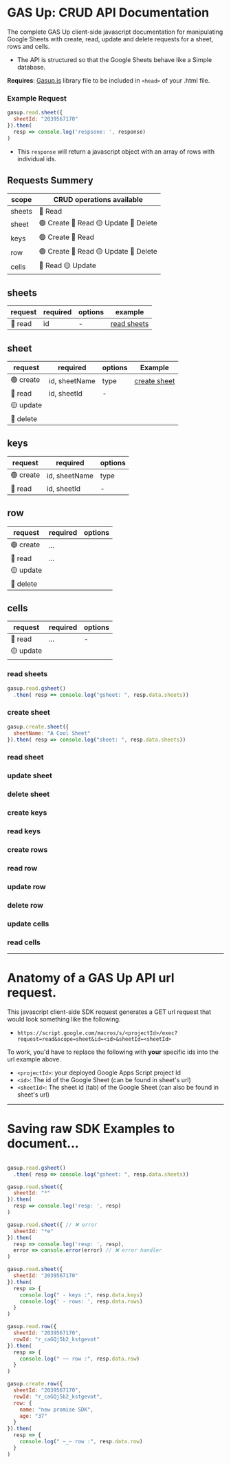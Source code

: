 # GAS Up: CRUD API Documentation
The complete GAS Up client-side javascript documentation for manipulating Google Sheets with create, read, update and delete requests for a sheet, rows and cells.
- The API is structured so that the Google Sheets behave like a Simple database.

**Requires**: [Gasup.js](https://github.com/robbobfrh84/gas-up/blob/master/client/Gasup.js) library file to be included in `<head>` of your .html file.

### Example Request
```javascript
gasup.read.sheet({
  sheetId: "2039567170"
}).then(
  resp => console.log('respsone: ', response)
)
```
- This `response` will return a javascript object with an array of rows with individual ids.


## Requests Summery
| scope     | CRUD operations available             |
| --------- | ------------------------------------- |
| sheets    | 🔵 Read |
| sheet     | 🟢 Create 🔵 Read 🟡 Update 🔴 Delete   |
| keys      | 🟢 Create 🔵 Read |
| row       | 🟢 Create 🔵 Read 🟡 Update 🔴 Delete   |
| cells     | 🔵 Read 🟡 Update |


## sheets
| request   | required          | options      | example      |
| --------- | ----------------- | ------------ | ------------ |
| 🔵 read | id | - | [read sheets](#read-sheets) |

## sheet
| request   | required          | options      | Example      |
| --------- | ----------------- | ------------ | ------------ |
| 🟢 create    | id, sheetName     | type | [create sheet](#create-sheet) |
| 🔵 read      | id, sheetId       | - |
| 🟡 update     | | |
| 🔴 delete     | | |

## keys
| request   | required          | options      |
| --------- | ----------------- | ------------ |
| 🟢 create    | id, sheetName     | type |
| 🔵 read      | id, sheetId       | - |

## row
| request   | required          | options      |
| --------- | ----------------- | ------------ |
| 🟢 create    | ...     |  |
| 🔵 read      | ...      |  |
| 🟡 update     | | |
| 🔴 delete     | | |

## cells
| request   | required          | options      |
| --------- | ----------------- | ------------ |
| 🔵 read      | ...       | - |
| 🟡 update     | | |


### read sheets
```javascript
gasup.read.gsheet()
  .then( resp => console.log("gsheet: ", resp.data.sheets))
```

### create sheet
```javascript
gasup.create.sheet({
  sheetName: "A Cool Sheet"
}).then( resp => console.log("sheet: ", resp.data.sheets))
```

### read sheet
### update sheet
### delete sheet

### create keys
### read keys

### create rows
### read row
### update row
### delete row

### update cells
### read cells

----
# Anatomy of a GAS Up API url request.

This javascript client-side SDK request generates a GET url request that would look something like the following.
- `https://script.google.com/macros/s/<projectId>/exec?request=read&scope=sheet&id=<id>&sheetId=<sheetId>`

To work, you'd have to replace the following with **your** specific ids into the url example above.
- `<projectId>`: your deployed Google Apps Script project Id
- `<id>`: The id of the Google Sheet (can be found in sheet's url)
- `<sheetId>`: The sheet id (tab) of the Google Sheet (can also be found in sheet's url)


----

# Saving raw SDK Examples to document...
```javascript

gasup.read.gsheet()
  .then( resp => console.log("gsheet: ", resp.data.sheets))

gasup.read.sheet({
  sheetId: "*"
}).then(
  resp => console.log('resp: ', resp)
)

gasup.read.sheet({ // ❌ error
  sheetId: "*e"
}).then(
  resp => console.log('resp: ', resp),
  error => console.error(error) // ❌ error handler
)

gasup.read.sheet({
  sheetId: "2039567170"
}).then(
  resp => {
    console.log(" - keys :", resp.data.keys)
    console.log(' - rows: ', resp.data.rows)
  }
)

gasup.read.row({
  sheetId: "2039567170",
  rowId: "r_caGQj5b2_kstgevot"
}).then(
  resp => {
    console.log(" ~~ row :", resp.data.row)
  }
)

gasup.create.row({
  sheetId: "2039567170",
  rowId: "r_caGQj5b2_kstgevot",
  row: {
    name: "new promise SDK",
    age: "37"
  }
}).then(
  resp => {
    console.log(" ~_~ row :", resp.data.row)
  }
)
```
